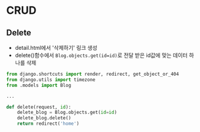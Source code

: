 # CRUD

## Delete

- detail.html에서 '삭제하기' 링크 생성
- delete()함수에서 `Blog.objects.get(id=id)`로 전달 받은 id값에 맞는 데이터 하나를 삭제

```py
from django.shortcuts import render, redirect, get_object_or_404
from django.utils import timezone
from .models import Blog

...

def delete(request, id):
    delete_blog = Blog.objects.get(id=id)
    delete_blog.delete()
    return redirect('home')
```
